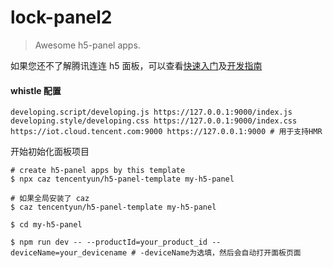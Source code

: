 # lock-panel2

> Awesome h5-panel apps.

如果您还不了解腾讯连连 h5 面板，可以查看[快速入门](https://cloud.tencent.com/document/product/1081/49027)及[开发指南](https://cloud.tencent.com/document/product/1081/49028)

#### whistle 配置

```shell
developing.script/developing.js https://127.0.0.1:9000/index.js
developing.style/developing.css https://127.0.0.1:9000/index.css
https://iot.cloud.tencent.com:9000 https://127.0.0.1:9000 # 用于支持HMR
```

开始初始化面板项目

```shell
# create h5-panel apps by this template
$ npx caz tencentyun/h5-panel-template my-h5-panel

# 如果全局安装了 caz
$ caz tencentyun/h5-panel-template my-h5-panel

$ cd my-h5-panel

$ npm run dev -- --productId=your_product_id --deviceName=your_devicename # -deviceName为选填，然后会自动打开面板页面
```

